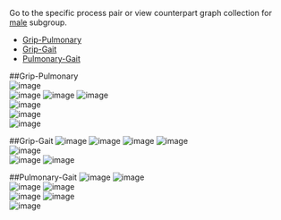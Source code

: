 Go to the specific process pair or view counterpart graph collection for [male](https://github.com/IALSA/IALSA-2015-Portland/blob/master/reports/physical/scatter_matrix/figure_rmd_male/by_process_pair.md) subgroup.    

* [Grip-Pulmonary](/reports/physical/scatter_matrix/figure_rmd/by_process_pair.md#grip-pulmonary)  
* [Grip-Gait](/reports/physical/scatter_matrix/figure_rmd/by_process_pair.md#grip-gait)  
* [Pulmonary-Gait](/reports/physical/scatter_matrix/figure_rmd/by_process_pair.md#pulmonary-gait)  
 

##Grip-Pulmonary   
![image](eas_female_aehplus_grip_pef-1.png)  
![image](elsa_female_aehplus_grip_fev-1.png) 
![image](hrs_female_aehplus_grip_pef-1.png) 
![image](lasa_female_aehplus_grip_pef-1.png)  
![image](octo_female_aehplus_grip_pef-1.png)  
![image](radc_female_aehplus_grip_fev-1.png)  
![image](satsa_female_aehplus_grip_fev-1.png) 

##Grip-Gait
![image](eas_female_aehplus_grip_gait-1.png)
![image](elsa_female_aehplus_grip_gait-1.png) 
![image](hrs_female_aehplus_grip_gait-1.png) 
![image](lasa_female_aehplus_grip_gait-1.png)   
![image](octo_female_aehplus_grip_gait-1.png)  
![image](radc_female_aehplus_grip_gait-1.png) 
![image](satsa_female_aehplus_grip_gait-1.png)  

##Pulmonary-Gait
![image](eas_female_aehplus_pef_gait-1.png) 
![image](elsa_female_aehplus_fev_gait-1.png)  
![image](hrs_female_aehplus_pef_gait-1.png) 
![image](lasa_female_aehplus_pef_gait-1.png)  
![image](octo_female_aehplus_pef_gait-1.png)
![image](radc_female_aehplus_fev_gait-1.png)  
![image](satsa_female_aehplus_fev_gait-1.png)
